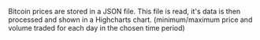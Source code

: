 Bitcoin prices are stored in a JSON file. This file is read, it's data is then processed and shown in a Highcharts chart. 
(minimum/maximum price and volume traded for each day in the chosen time period)
